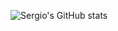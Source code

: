 ![Sergio's GitHub stats](https://github-readme-stats.vercel.app/api?username=smoralb&show_icons=true&theme=radical)
